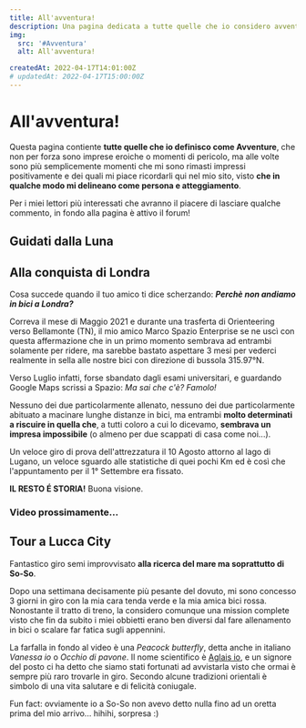```yaml
---
title: All'avventura!
description: Una pagina dedicata a tutte quelle che io considero avventure, ovvero esperienze non programmate nel dettaglio che alla fine si rivelano essere dei veri e propri insegnamenti di vita.
img:
  src: '#Avventura'
  alt: All'avventura!

createdAt: 2022-04-17T14:01:00Z
# updatedAt: 2022-04-17T15:00:00Z
---
```


# All'avventura!

<!-- Pagina in costruzione... -->

<CMedia :s="img.src" :a="img.src"></CMedia>

Questa pagina contiente **tutte quelle che io definisco come Avventure**, che non per forza sono imprese eroiche o momenti di pericolo, ma alle volte sono più semplicemente momenti che mi sono rimasti impressi positivamente e dei quali mi piace ricordarli qui nel mio sito, visto **che in qualche modo mi delineano come persona e atteggiamento**.

Per i miei lettori più interessati che avranno il piacere di lasciare qualche commento, in fondo alla pagina è attivo il forum!

## Guidati dalla Luna

## Alla conquista di Londra

Cosa succede quando il tuo amico ti dice scherzando: **_Perchè non andiamo in bici a Londra?_**

Correva il mese di Maggio 2021 e durante una trasferta di Orienteering verso Bellamonte (TN), il mio amico Marco Spazio Enterprise se ne uscì con questa affermazione che in un primo momento sembrava ad entrambi solamente per ridere, ma sarebbe bastato aspettare 3 mesi per vederci realmente in sella alle nostre bici con direzione di bussola 315.97°N.

Verso Luglio infatti, forse sbandato dagli esami universitari, e guardando Google Maps scrissi a Spazio: _Ma sai che c'è? Famolo!_

Nessuno dei due particolarmente allenato, nessuno dei due particolarmente abituato a macinare lunghe distanze in bici, ma entrambi **molto determinati a riscuire in quella che**, a tutti coloro a cui lo dicevamo, **sembrava un impresa impossibile** (o almeno per due scappati di casa come noi...).

Un veloce giro di prova dell'attrezzatura il 10 Agosto attorno al lago di Lugano, un veloce sguardo alle statistiche di quei pochi Km ed è così che l'appuntamento per il 1° Settembre era fissato.

**IL RESTO É STORIA!** Buona visione.

### Video prossimamente...

<CMedia s="https://www.nautica.it/wp-content/uploads/2019/09/taboule-cuscus-freddo.jpg" c="...Voulez-vous un peu de taboulé?..." provider=""></CMedia>

## Tour a Lucca City

Fantastico giro semi improvvisato **alla ricerca del mare ma soprattutto di So-So**.

Dopo una settimana decisamente più pesante del dovuto, mi sono concesso 3 giorni in giro con la mia cara tenda verde e la mia amica bici rossa. Nonostante il tratto di treno, la considero comunque una mission complete visto che fin da subito i miei obbietti erano ben diversi dal fare allenamento in bici o scalare far fatica sugli appennini.

<CMedia s="https://www.youtube.com/embed/XQmPAtAZnMY" c="Tour a Lucca City" type="iframe"></CMedia>

La farfalla in fondo al video è una _Peacock butterfly_, detta anche in italiano _Vanessa io_ o _Occhio di pavone_. Il nome scientifico è [Aglais io](https://it.wikipedia.org/wiki/Aglais_io), e un signore del posto ci ha detto che siamo stati fortunati ad avvistarla visto che ormai è sempre più raro trovarle in giro. Secondo alcune tradizioni orientali è simbolo di una vita salutare e di felicità coniugale.

Fun fact: ovviamente io a So-So non avevo detto nulla fino ad un oretta prima del mio arrivo... hihihi, sorpresa :)
